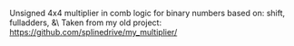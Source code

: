 Unsigned 4x4 multiplier in comb logic for binary numbers based on: shift, fulladders, &\\
Taken from my old project: https://github.com/splinedrive/my_multiplier/
